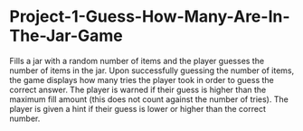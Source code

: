 # Project-1-Guess-How-Many-Are-In-The-Jar-Game

Fills a jar with a random number of items and the player guesses the number of items in the jar.  Upon successfully guessing the number of items, the game displays how many tries the player took in order to guess the correct answer.  The player is warned if their guess is higher than the maximum fill amount (this does not count against the number of tries).  The player is given a hint if their guess is lower or higher than the correct number.
